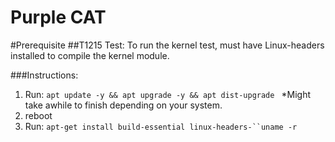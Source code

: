 # Purple CAT

#Prerequisite
##T1215 Test:
To run the kernel test, must have Linux-headers installed to compile the kernel module.

###Instructions:
1. Run: `apt update -y && apt upgrade -y && apt dist-upgrade `
*Might take awhile to finish depending on your system.
2. reboot
3. Run: `apt-get install build-essential linux-headers-``uname -r`